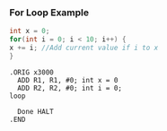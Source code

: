 ### For Loop Example

```java
int x = 0;
for(int i = 0; i < 10; i++) {
x += i; //Add current value if i to x
}
```

``` assembly
.ORIG x3000
  ADD R1, R1, #0; int x = 0
  ADD R2, R2, #0; int i = 0;
loop   

  Done HALT
.END


```
